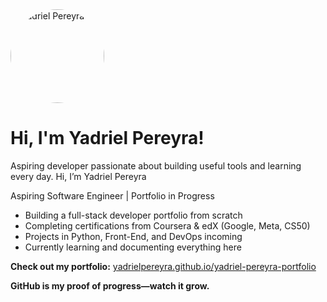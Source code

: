 <img src="https://raw.githubusercontent.com/YadrielPereyra/YadrielPereyra/main/profile-pic.png" width="150" style="border-radius: 50%;" alt="Yadriel Pereyra">

# Hi, I'm Yadriel Pereyra!
Aspiring developer passionate about building useful tools and learning every day. Hi, I’m Yadriel Pereyra

Aspiring Software Engineer | Portfolio in Progress

- Building a full-stack developer portfolio from scratch
- Completing certifications from Coursera & edX (Google, Meta, CS50)
- Projects in Python, Front-End, and DevOps incoming
- Currently learning and documenting everything here

**Check out my portfolio:** [yadrielpereyra.github.io/yadriel-pereyra-portfolio](https://yadrielpereyra.github.io/yadriel-pereyra-portfolio)

**GitHub is my proof of progress—watch it grow.**
